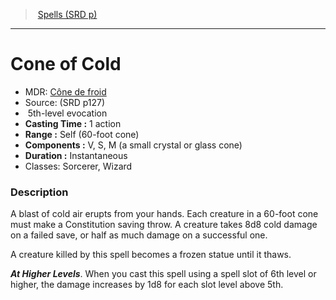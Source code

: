 ﻿---
!SpellVO
Level: 5
Type: evocation
CastingTime: 1 action
Range: Self (60-foot cone)
Components: V, S, M (a small crystal or glass cone)
Duration: Instantaneous
Classes: Sorcerer, Wizard
Id: spells_vo.md#cone-of-cold
ParentLink: spells_vo.md#spells-srd-p
Name: Cone of Cold
ParentName: Spells (SRD p)
NameLevel: 1
AltName: '[Cône de froid](hd_spells_cone_de_froid.md)'
Source: (SRD p127)
Attributes: {}
---
> [Spells (SRD p)](srd_spells.md)

---

# Cone of Cold

- MDR: [Cône de froid](hd_spells_cone_de_froid.md)
- Source: (SRD p127)
-  5th-level evocation
- **Casting Time :** 1 action
- **Range :** Self (60-foot cone)
- **Components :** V, S, M (a small crystal or glass cone)
- **Duration :** Instantaneous
- Classes: Sorcerer, Wizard

### Description

A blast of cold air erupts from your hands. Each creature in a 60-foot cone must make a Constitution saving throw. A creature takes 8d8 cold damage on a failed save, or half as much damage on a successful one.

A creature killed by this spell becomes a frozen statue until it thaws.

**_At Higher Levels_**. When you cast this spell using a spell slot of 6th level or higher, the damage increases by 1d8 for each slot level above 5th.

